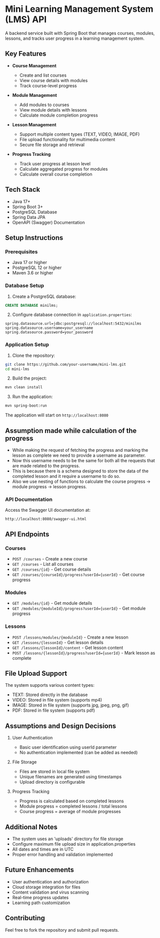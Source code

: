 # Mini Learning Management System (LMS) API

A backend service built with Spring Boot that manages courses, modules, lessons, and tracks user progress in a learning management system.

## Key Features

- **Course Management**
  - Create and list courses
  - View course details with modules
  - Track course-level progress

- **Module Management**
  - Add modules to courses
  - View module details with lessons
  - Calculate module completion progress

- **Lesson Management**
  - Support multiple content types (TEXT, VIDEO, IMAGE, PDF)
  - File upload functionality for multimedia content
  - Secure file storage and retrieval

- **Progress Tracking**
  - Track user progress at lesson level
  - Calculate aggregated progress for modules
  - Calculate overall course completion

## Tech Stack

- Java 17+
- Spring Boot 3+
- PostgreSQL Database
- Spring Data JPA
- OpenAPI (Swagger) Documentation

## Setup Instructions

### Prerequisites

- Java 17 or higher
- PostgreSQL 12 or higher
- Maven 3.6 or higher

### Database Setup

1. Create a PostgreSQL database:
```sql
CREATE DATABASE minilms;
```

2. Configure database connection in `application.properties`:
```properties
spring.datasource.url=jdbc:postgresql://localhost:5432/minilms
spring.datasource.username=your_username
spring.datasource.password=your_password
```

### Application Setup

1. Clone the repository:
```bash
git clone https://github.com/your-username/mini-lms.git
cd mini-lms
```

2. Build the project:
```bash
mvn clean install
```

3. Run the application:
```bash
mvn spring-boot:run
```

The application will start on `http://localhost:8080`

## Assumption made while calculation of the progress
 - While making the request of fetching the progress and marking the lesson as complete we need to provide a username as parameter.
 - Now this username needs to be the same for both all the requests that are made related to the progress.
 - This is because there is a schema designed to store the data of the completed lesson and it require a username to do so.
 - Also we use nesting of functions to calculate the course progress -> module progress -> lesson progress.

### API Documentation

Access the Swagger UI documentation at:
```
http://localhost:8080/swagger-ui.html
```

## API Endpoints

### Courses
- `POST /courses` - Create a new course
- `GET /courses` - List all courses
- `GET /courses/{id}` - Get course details
- `GET /courses/{courseId}/progress?userId={userId}` - Get course progress

### Modules
- `GET /modules/{id}` - Get module details
- `GET /modules/{moduleId}/progress?userId={userId}` - Get module progress

### Lessons
- `POST /lessons/modules/{moduleId}` - Create a new lesson
- `GET /lessons/{lessonId}` - Get lesson details
- `GET /lessons/{lessonId}/content` - Get lesson content
- `POST /lessons/{lessonId}/progress?userId={userId}` - Mark lesson as complete

## File Upload Support

The system supports various content types:
- TEXT: Stored directly in the database
- VIDEO: Stored in file system (supports mp4)
- IMAGE: Stored in file system (supports jpg, jpeg, png, gif)
- PDF: Stored in file system (supports pdf)

## Assumptions and Design Decisions

1. User Authentication
   - Basic user identification using userId parameter
   - No authentication implemented (can be added as needed)

2. File Storage
   - Files are stored in local file system
   - Unique filenames are generated using timestamps
   - Upload directory is configurable

3. Progress Tracking
   - Progress is calculated based on completed lessons
   - Module progress = completed lessons / total lessons
   - Course progress = average of module progresses

## Additional Notes

- The system uses an 'uploads' directory for file storage
- Configure maximum file upload size in application.properties
- All dates and times are in UTC
- Proper error handling and validation implemented

## Future Enhancements

- User authentication and authorization
- Cloud storage integration for files
- Content validation and virus scanning
- Real-time progress updates
- Learning path customization

## Contributing

Feel free to fork the repository and submit pull requests.

